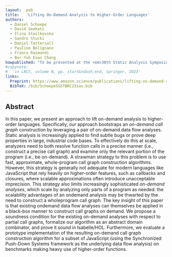 ```yaml
---
layout:  pub
title:   'Lifting On-Demand Analysis to Higher-Order Languages'
authors:
  - Daniel Schoepe
  - David Seekatz
  - Ilina Stoilkovska
  - Sandro Stucki
  - Daniel Tattersall
  - Pauline Bolignano
  - Franco Raimondi
  - Bor-Yuh Evan Chang
howpublished: "To be presented at the <em>30th Static Analysis Symposium</em> (SAS 2023)"
#copynote:
#  'in LNCS, volume N, pp. start&ndash;end, Springer, 2023'
links:
  Preprint: https://www.amazon.science/publications/lifting-on-demand-analysis-to-higher-order-languages
  BibTeX: /bib/SchoepeSSSTBRC23sas.bib
---
```


## Abstract

In this paper, we present an approach to lift on-demand analysis to higher-order languages. Specifically, our approach bootstraps an _on-demand call graph_ construction by leveraging a pair of on-demand data flow analyses. Static analysis is increasingly applied to find subtle bugs or prove deep properties in large, industrial code bases. To effectively do this at scale, analyzers need to both resolve function calls in a precise manner (i.e., construct a precise call graph) and examine only the relevant portion of the program (i.e., be on-demand). A strawman strategy to this problem is to use fast, approximate, whole-program call graph construction algorithms. However, this strategy is generally not adequate for modern languages like JavaScript that rely heavily on higher-order features, such as callbacks and closures, where scalable approximations often introduce unacceptable imprecision. This strategy also limits increasingly sophisticated _on-demand analyses_, which scale by analyzing only parts of a program as needed: the scalability advantages of an ondemand analysis may be thwarted by the need to construct a wholeprogram call graph. The key insight of this paper is that existing ondemand data flow analyses can themselves be applied in a black-box manner to construct call graphs on demand. We propose a soundness condition for the existing on-demand analyses with respect to partial call graphs, formalize our algorithm as an abstract domain combinator, and prove it sound in Isabelle/HOL. Furthermore, we evaluate a prototype implementation of the resulting on-demand call graph construction algorithm for a subset of JavaScript (using the Synchronized Push-Down Systems framework as the underlying data flow analysis) on benchmarks making heavy use of higher-order functions.
